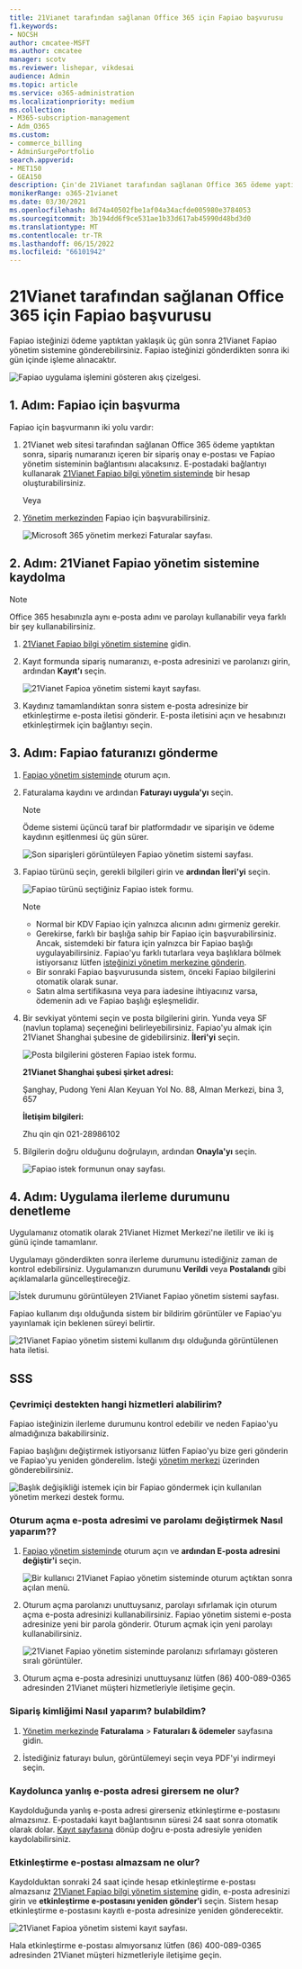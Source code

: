 ```yaml
---
title: 21Vianet tarafından sağlanan Office 365 için Fapiao başvurusu
f1.keywords:
- NOCSH
author: cmcatee-MSFT
ms.author: cmcatee
manager: scotv
ms.reviewer: lishepar, vikdesai
audience: Admin
ms.topic: article
ms.service: o365-administration
ms.localizationpriority: medium
ms.collection:
- M365-subscription-management
- Adm_O365
ms.custom:
- commerce_billing
- AdminSurgePortfolio
search.appverid:
- MET150
- GEA150
description: Çin'de 21Vianet tarafından sağlanan Office 365 ödeme yaptıktan sonra Fapiao isteğinizi 21Vianet Fapiao yönetim sistemine nasıl göndereceğinizi öğrenin.
monikerRange: o365-21vianet
ms.date: 03/30/2021
ms.openlocfilehash: 8d74a40502fbe1af04a34acfde005980e3784053
ms.sourcegitcommit: 3b194dd6f9ce531ae1b33d617ab45990d48bd3d0
ms.translationtype: MT
ms.contentlocale: tr-TR
ms.lasthandoff: 06/15/2022
ms.locfileid: "66101942"
---
```

# <a name="apply-for-a-fapiao-for-office-365-operated-by-21vianet"></a>21Vianet tarafından sağlanan Office 365 için Fapiao başvurusu

Fapiao isteğinizi ödeme yaptıktan yaklaşık üç gün sonra 21Vianet Fapiao yönetim sistemine gönderebilirsiniz. Fapiao isteğinizi gönderdikten sonra iki gün içinde işleme alınacaktır.
  
![Fapiao uygulama işlemini gösteren akış çizelgesi.](../../media/bf14884a-53f9-4c53-971c-b9b8ad6ec8d3.png)
  
## <a name="step-1-apply-for-a-fapiao"></a>1. Adım: Fapiao için başvurma

Fapiao için başvurmanın iki yolu vardır:
  
1. 21Vianet web sitesi tarafından sağlanan Office 365 ödeme yaptıktan sonra, sipariş numaranızı içeren bir sipariş onay e-postası ve Fapiao yönetim sisteminin bağlantısını alacaksınız. E-postadaki bağlantıyı kullanarak <a href="https://go.microsoft.com/fwlink/p/?linkid=837466" target="_blank">21Vianet Fapiao bilgi yönetim sisteminde</a> bir hesap oluşturabilirsiniz.

    Veya

2. <a href="https://go.microsoft.com/fwlink/p/?linkid=850627" target="_blank">Yönetim merkezinden</a> Fapiao için başvurabilirsiniz.

    ![Microsoft 365 yönetim merkezi Faturalar sayfası.](../../media/a6e3b953-abd4-46aa-a910-08c517915a21.png)
  
## <a name="step-2-register-with-the-21vianet-fapiao-management-system"></a>2. Adım: 21Vianet Fapiao yönetim sistemine kaydolma

> [!NOTE]
> Office 365 hesabınızla aynı e-posta adını ve parolayı kullanabilir veya farklı bir şey kullanabilirsiniz.
  
1. <a href="https://go.microsoft.com/fwlink/p/?linkid=837466" target="_blank">21Vianet Fapiao bilgi yönetim sistemine</a> gidin.

2. Kayıt formunda sipariş numaranızı, e-posta adresinizi ve parolanızı girin, ardından **Kayıt'ı** seçin.

    ![21Vianet Fapioa yönetim sistemi kayıt sayfası.](../../media/60d39184-95b2-4ea4-a8a2-3e11763bec87.png)
  
3. Kaydınız tamamlandıktan sonra sistem e-posta adresinize bir etkinleştirme e-posta iletisi gönderir. E-posta iletisini açın ve hesabınızı etkinleştirmek için bağlantıyı seçin.

## <a name="step-3-submit-your-bill-for-a-fapiao"></a>3. Adım: Fapiao faturanızı gönderme

1. <a href="https://go.microsoft.com/fwlink/p/?linkid=837465" target="_blank">Fapiao yönetim sisteminde</a> oturum açın.

2. Faturalama kaydını ve ardından **Faturayı uygula'yı** seçin.

    > [!NOTE]
    > Ödeme sistemi üçüncü taraf bir platformdadır ve siparişin ve ödeme kaydının eşitlenmesi üç gün sürer.
  
    ![Son siparişleri görüntüleyen Fapiao yönetim sistemi sayfası.](../../media/b319767d-1d10-4cb4-b270-c5fbcee1368e.png)
  
3. Fapiao türünü seçin, gerekli bilgileri girin ve **ardından İleri'yi** seçin.

    ![Fapiao türünü seçtiğiniz Fapiao istek formu.](../../media/56fe3db1-c20f-4082-a39d-02d7ac41fec8.png)
  
    > [!NOTE]
    > - Normal bir KDV Fapiao için yalnızca alıcının adını girmeniz gerekir.
    > - Gerekirse, farklı bir başlığa sahip bir Fapiao için başvurabilirsiniz. Ancak, sistemdeki bir fatura için yalnızca bir Fapiao başlığı uygulayabilirsiniz. Fapiao'yu farklı tutarlara veya başlıklara bölmek istiyorsanız lütfen <a href="https://portal.partner.microsoftonline.cn/Support/SupportOverview.aspx" target="_blank">isteğinizi yönetim merkezine gönderin</a>.
    > - Bir sonraki Fapiao başvurusunda sistem, önceki Fapiao bilgilerini otomatik olarak sunar.
    > - Satın alma sertifikasına veya para iadesine ihtiyacınız varsa, ödemenin adı ve Fapiao başlığı eşleşmelidir.

4. Bir sevkiyat yöntemi seçin ve posta bilgilerini girin. Yunda veya SF (navlun toplama) seçeneğini belirleyebilirsiniz. Fapiao'yu almak için 21Vianet Shanghai şubesine de gidebilirsiniz. **İleri'yi** seçin.

    ![Posta bilgilerini gösteren Fapiao istek formu.](../../media/bba500b4-a51d-477b-81a7-9113b08d39f1.png)
  
    **21Vianet Shanghai şubesi şirket adresi:**

    Şanghay, Pudong Yeni Alan Keyuan Yol No. 88, Alman Merkezi, bina 3, 657

    **İletişim bilgileri:**

    Zhu qin qin 021-28986102

5. Bilgilerin doğru olduğunu doğrulayın, ardından **Onayla'yı** seçin.

    ![Fapiao istek formunun onay sayfası.](../../media/18706d9d-defc-4285-8fd3-990448b44a18.png)
  
## <a name="step-4-check-application-progress"></a>4. Adım: Uygulama ilerleme durumunu denetleme

Uygulamanız otomatik olarak 21Vianet Hizmet Merkezi'ne iletilir ve iki iş günü içinde tamamlanır.
  
Uygulamayı gönderdikten sonra ilerleme durumunu istediğiniz zaman de kontrol edebilirsiniz. Uygulamanızın durumunu **Verildi** veya **Postalandı** gibi açıklamalarla güncelleştireceğiz.
  
![İstek durumunu görüntüleyen 21Vianet Fapiao yönetim sistemi sayfası.](../../media/6cd696ec-d630-4fce-9f27-935a0d5f0ebe.png)
  
Fapiao kullanım dışı olduğunda sistem bir bildirim görüntüler ve Fapiao'yu yayınlamak için beklenen süreyi belirtir.
  
![21Vianet Fapiao yönetim sistemi kullanım dışı olduğunda görüntülenen hata iletisi.](../../media/effe0796-83aa-4a91-a488-15d6f58c01dc.png)
  
## <a name="faqs"></a>SSS

### <a name="what-services-can-i-get-from-online-support"></a>Çevrimiçi destekten hangi hizmetleri alabilirim?

Fapiao isteğinizin ilerleme durumunu kontrol edebilir ve neden Fapiao'yu almadığınıza bakabilirsiniz.
  
Fapiao başlığını değiştirmek istiyorsanız lütfen Fapiao'yu bize geri gönderin ve Fapiao'yu yeniden gönderelim. İsteği <a href="https://portal.partner.microsoftonline.cn/Support/SupportOverview.aspx" target="_blank">yönetim merkezi</a> üzerinden gönderebilirsiniz.
  
![Başlık değişikliği istemek için bir Fapiao göndermek için kullanılan yönetim merkezi destek formu.](../../media/2a413e9e-f30b-4f26-adbf-6287cc217a0f.png)
  
### <a name="how-do-i-change-my-login-email-address-and-password"></a>Oturum açma e-posta adresimi ve parolamı değiştirmek Nasıl yaparım??

1. <a href="https://go.microsoft.com/fwlink/p/?linkid=837465" target="_blank">Fapiao yönetim sisteminde</a> oturum açın ve **ardından E-posta adresini değiştir'i** seçin.

    ![Bir kullanıcı 21Vianet Fapiao yönetim sisteminde oturum açtıktan sonra açılan menü.](../../media/ee6de24b-6be2-41e6-8aec-e0c3cb0ea35e.png)
  
2. Oturum açma parolanızı unuttuysanız, parolayı sıfırlamak için oturum açma e-posta adresinizi kullanabilirsiniz. Fapiao yönetim sistemi e-posta adresinize yeni bir parola gönderir. Oturum açmak için yeni parolayı kullanabilirsiniz.

    ![21Vianet Fapiao yönetim sisteminde parolanızı sıfırlamayı gösteren sıralı görüntüler.](../../media/2edb0a47-1286-4792-804d-7e84534c8370.png)
  
3. Oturum açma e-posta adresinizi unuttuysanız lütfen (86) 400-089-0365 adresinden 21Vianet müşteri hizmetleriyle iletişime geçin.

### <a name="how-do-i-find-my-order-id"></a>Sipariş kimliğimi Nasıl yaparım? bulabildim?

1. [Yönetim merkezinde](https://go.microsoft.com/fwlink/p/?linkid=850627) **Faturalama** \> **Faturaları & ödemeler** sayfasına gidin.

2. İstediğiniz faturayı bulun, görüntülemeyi seçin veya PDF'yi indirmeyi seçin.

### <a name="what-if-i-enter-the-wrong-email-address-when-i-register"></a>Kaydolunca yanlış e-posta adresi girersem ne olur?

Kaydolduğunda yanlış e-posta adresi girerseniz etkinleştirme e-postasını almazsınız. E-postadaki kayıt bağlantısının süresi 24 saat sonra otomatik olarak dolar. <a href="https://go.microsoft.com/fwlink/p/?linkid=837466" target="_blank">Kayıt sayfasına</a> dönüp doğru e-posta adresiyle yeniden kaydolabilirsiniz.
  
### <a name="what-if-i-dont-receive-an-activation-email"></a>Etkinleştirme e-postası almazsam ne olur?

Kaydolduktan sonraki 24 saat içinde hesap etkinleştirme e-postası almazsanız <a href="https://go.microsoft.com/fwlink/p/?linkid=837466" target="_blank">21Vianet Fapiao bilgi yönetim sistemine</a> gidin, e-posta adresinizi girin ve **etkinleştirme e-postasını yeniden gönder'i** seçin. Sistem hesap etkinleştirme e-postasını kayıtlı e-posta adresinize yeniden gönderecektir.
  
![21Vianet Fapioa yönetim sistemi kayıt sayfası.](../../media/60d39184-95b2-4ea4-a8a2-3e11763bec87.png)
  
Hala etkinleştirme e-postası almıyorsanız lütfen (86) 400-089-0365 adresinden 21Vianet müşteri hizmetleriyle iletişime geçin.
